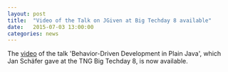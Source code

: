 ```yaml
---
layout: post
title:  "Video of the Talk on JGiven at Big Techday 8 available"
date:   2015-07-03 13:00:00
categories: news
---
```

The [video](https://www.youtube.com/watch?v=gh_yjb3x8Yc) of the talk 'Behavior-Driven Development in Plain Java', which Jan Schäfer gave at the TNG Big Techday 8, is now available.

[jgiven-gh]: https://github.com/TNG/JGiven
[jgiven]:    https://jgiven.org
